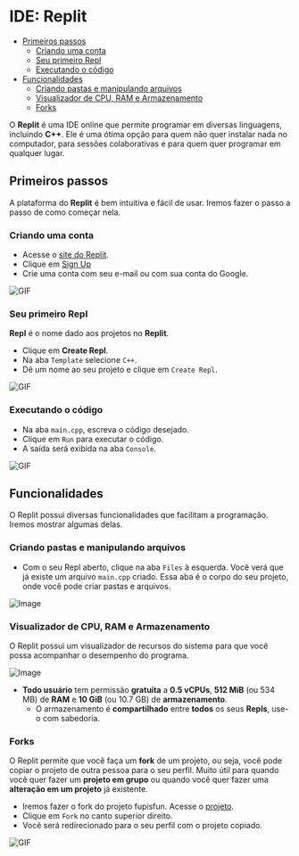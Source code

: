 # IDE: Replit

<!-- toc -->
- [Primeiros passos](#primeiros-passos)
  - [Criando uma conta](#criando-uma-conta)
  - [Seu primeiro Repl](#seu-primeiro-repl)
  - [Executando o código](#executando-o-código)
- [Funcionalidades](#funcionalidades)
  - [Criando pastas e manipulando arquivos](#criando-pastas-e-manipulando-arquivos)
  - [Visualizador de CPU, RAM e Armazenamento](#visualizador-de-cpu-ram-e-armazenamento)
  - [Forks](#forks)
<!-- toc -->

O **Replit** é uma IDE online que permite programar em diversas linguagens, incluindo **C++**. Ele é uma ótima opção para quem não quer instalar nada no computador, para sessões colaborativas e para quem quer programar em qualquer lugar.

## Primeiros passos

A plataforma do **Replit** é bem intuitiva e fácil de usar. Iremos fazer o passo a passo de como começar nela.

### Criando uma conta

- Acesse o [site do Replit](https://replit.com/).
- Clique em [Sign Up](https://replit.com/signup)
- Crie uma conta com seu e-mail ou com sua conta do Google.

![GIF](https://github.com/senapk/fupisfun/assets/103089400/e8289a9c-9339-425a-b46e-71746d9dd9bc)

### Seu primeiro Repl

**Repl** é o nome dado aos projetos no **Replit**.

- Clique em **Create Repl**.
- Na aba `Template` selecione `C++`.
- Dê um nome ao seu projeto e clique em `Create Repl`.

![GIF](https://github.com/senapk/fupisfun/assets/103089400/b7252e17-5c1a-4167-9a7a-86ebdf3c9771)

### Executando o código

- Na aba `main.cpp`, escreva o código desejado.
- Clique em `Run` para executar o código.
- A saída será exibida na aba `Console`.

![GIF](https://github.com/senapk/fupisfun/assets/103089400/58dcdc14-0658-45f7-bc26-73d030198f64)

## Funcionalidades

O Replit possui diversas funcionalidades que facilitam a programação. Iremos mostrar algumas delas.

### Criando pastas e manipulando arquivos

- Com o seu Repl aberto, clique na aba `Files` à esquerda. Você verá que já existe um arquivo `main.cpp` criado. Essa aba é o corpo do seu projeto, onde você pode criar pastas e arquivos.

![Image](https://github.com/senapk/fupisfun/assets/103089400/352032e4-9f45-49e4-ae8a-f4f007587019)

### Visualizador de CPU, RAM e Armazenamento

O Replit possui um visualizador de recursos do sistema para que você possa acompanhar o desempenho do programa.

![Image](https://github.com/senapk/fupisfun/assets/103089400/3e921f99-2dff-49b0-97c0-94357963027a)

- **Todo usuário** tem permissão **gratuita** a **0.5 vCPUs**, **512 MiB** (ou 534 MB) de **RAM** e **10 GiB** (ou 10.7 GB) de **armazenamento**.
  - O armazenamento é **compartilhado** entre **todos** os seus **Repls**, use-o com sabedoria.

### Forks

O Replit permite que você faça um **fork** de um projeto, ou seja, você pode copiar o projeto de outra pessoa para o seu perfil. Muito útil para quando você quer fazer um **projeto em grupo** ou quando você quer fazer uma **alteração em um projeto** já existente.

- Iremos fazer o fork do projeto fupisfun. Acesse o [projeto](https://replit.com/@davidsena/fupisfun).
- Clique em `Fork` no canto superior direito.
- Você será redirecionado para o seu perfil com o projeto copiado.

![GIF](https://github.com/senapk/fupisfun/assets/103089400/cebfd105-f2d4-48fd-8e4d-942785da4101)
